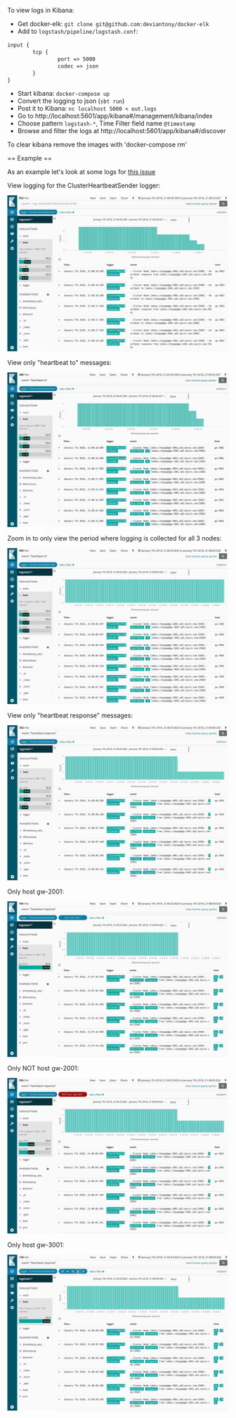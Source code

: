 To view logs in Kibana:

* Get docker-elk: `git clone git@github.com:deviantony/docker-elk`
* Add to `logstash/pipeline/logstash.conf`: 

```
input {
        tcp {
                port => 5000
                codec => json
        }
}
```

* Start kibana: `docker-compose up`
* Convert the logging to json (`sbt run`)
* Post it to Kibana: `nc localhost 5000 < out.logs`
* Go to http://localhost:5601/app/kibana#/management/kibana/index
* Choose pattern `logstash-*`, Time Filter field name `@timestamp`
* Browse and filter the logs at http://localhost:5601/app/kibana#/discover

To clear kibana remove the images with 'docker-compose rm'

== Example ==

As an example let's look at some logs for [this issue](https://github.com/akka/akka/issues/24055#issuecomment-354923691)

View logging for the ClusterHeartbeatSender logger:

![ClusterHeartbeatSender](images/clusterheartbeatsender.jpg)

View only "heartbeat to" messages:

![only heartbeat to](images/heartbeat_to.jpg)

Zoom in to only view the period where logging is collected for all 3 nodes:

![zoomed](images/zoomed.jpg)

View only "heartbeat response" messages:

![heartbeat response](images/heartbeat_response.jpg)

Only host gw-2001:

![gw2001](images/gw2001.jpg)

Only NOT host gw-2001:

![not gw2001](images/notgw2001.jpg)

Only host gw-3001:

![gw3001](images/gw3001.jpg)

